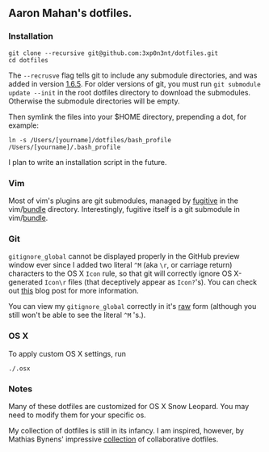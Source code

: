 ## Aaron Mahan's dotfiles.

### Installation

```
git clone --recursive git@github.com:3xp0n3nt/dotfiles.git
cd dotfiles
```

The ```--recrusve``` flag tells git to include any submodule directories, and was added in version [1.6.5](http://git-scm.com/docs/git-clone/1.6.5).
For older versions of git, you must run ```git submodule update --init``` in the root dotfiles directory to download the submodules. Otherwise the submodule directories will be empty.

Then symlink the files into your $HOME directory, prepending a dot, for example:

```
ln -s /Users/[yourname]/dotfiles/bash_profile /Users/[yourname]/.bash_profile
```

I plan to write an installation script in the future.

### Vim

Most of vim's plugins are git submodules, managed by [fugitive](https://github.com/tpope/vim-fugitive) in the vim/[bundle](https://github.com/3xp0n3nt/dotfiles/tree/master/vim/bundle) directory. Interestingly, fugitive itself is a git submodule in vim/[bundle](https://github.com/3xp0n3nt/dotfiles/tree/master/vim/bundle).

### Git

```gitignore_global``` cannot be displayed properly in the GitHub preview window ever since I added two literal ```^M``` (aka ```\r```, or carriage return) characters to the OS X ```Icon```
rule, so that git will correctly ignore OS X-generated ```Icon\r``` files (that deceptively appear as
```Icon?```'s). You can check out [this](http://blog.bitfluent.com/post/173740409/ignoring-icon-in-gitignore) blog post for more
information.

You can view my ```gitignore_global``` correctly in it's [raw](https://raw.github.com/3xp0n3nt/dotfiles/master/git/gitignore_global) form (although you still won't be able to see the literal ```^M``` 's.).

### OS X

To apply custom OS X settings, run
```
./.osx
```

### Notes

Many of these dotfiles are customized for OS X Snow Leopard. You may need to modify them for your specific os.

My collection of dotfiles is still in its infancy. I am inspired, however, by
Mathias Bynens' impressive [collection](https://github.com/mathiasbynens/dotfiles) of collaborative dotfiles.

